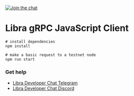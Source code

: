 [![Join the chat](https://img.shields.io/discord/590507340399116288.svg)](https://discord.gg/XyS25F6)

# Libra gRPC JavaScript Client

```
# install dependencies
npm install

# make a basic request to a testnet node
npm run start
```

### Get help

* [Libra Developer Chat Telegram](https://t.me/joinchat/DAQb4RSNpqEok3p-QdmaKQ)
* [Libra Developer Chat Discord](https://discord.gg/XyS25F6)
